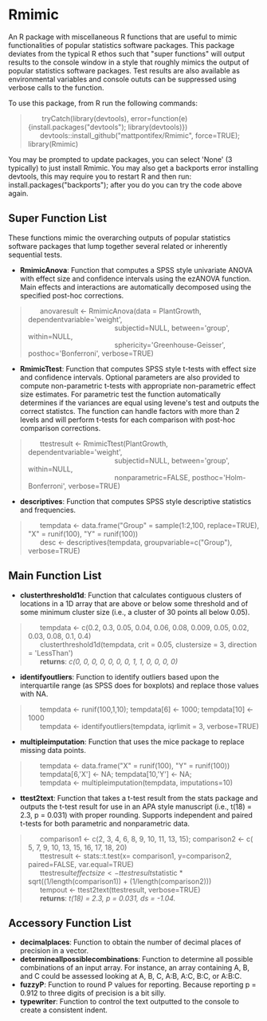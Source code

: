 # Rmimic
An R package with miscellaneous R functions that are useful to mimic functionalities of popular statistics software packages. This package deviates from the typical R ethos such that "super functions" will output results to the console window in a style that roughly mimics the output of popular statistics software packages. Test results are also available as environmental variables and console oututs can be suppressed using verbose calls to the function.

To use this package, from R run the following commands:

> &nbsp;&nbsp;&nbsp;&nbsp;&nbsp;&nbsp; tryCatch(library(devtools), error=function(e){install.packages("devtools"); library(devtools)})
> &nbsp;&nbsp;&nbsp;&nbsp;&nbsp;&nbsp;devtools::install_github("mattpontifex/Rmimic", force=TRUE); library(Rmimic)  

You may be prompted to update packages, you can select 'None' (3 typically) to just install Rmimic. You may also get a backports error installing devtools, this may require you to restart R and then run: install.packages("backports"); after you do you can try the code above again.

## Super Function List
These functions mimic the overarching outputs of popular statistics software packages that lump together several related or inherently sequential tests.
* **RmimicAnova**: Function that computes a SPSS style univariate ANOVA with effect size and confidence intervals using the ezANOVA function. Main effects and interactions are automatically decomposed using the specified post-hoc corrections. 
> &nbsp;&nbsp;&nbsp;&nbsp;&nbsp;&nbsp;anovaresult <- RmimicAnova(data = PlantGrowth, dependentvariable='weight',  
> &nbsp;&nbsp;&nbsp;&nbsp;&nbsp;&nbsp;&nbsp;&nbsp;&nbsp;&nbsp;&nbsp;&nbsp;&nbsp;&nbsp;&nbsp;&nbsp;&nbsp;&nbsp;&nbsp;&nbsp;&nbsp;&nbsp;&nbsp;&nbsp;&nbsp;&nbsp;&nbsp;&nbsp;&nbsp;&nbsp;&nbsp;&nbsp;&nbsp;&nbsp;&nbsp;&nbsp;&nbsp;&nbsp;&nbsp;&nbsp;&nbsp;&nbsp;&nbsp;&nbsp;subjectid=NULL, between='group', within=NULL,  
> &nbsp;&nbsp;&nbsp;&nbsp;&nbsp;&nbsp;&nbsp;&nbsp;&nbsp;&nbsp;&nbsp;&nbsp;&nbsp;&nbsp;&nbsp;&nbsp;&nbsp;&nbsp;&nbsp;&nbsp;&nbsp;&nbsp;&nbsp;&nbsp;&nbsp;&nbsp;&nbsp;&nbsp;&nbsp;&nbsp;&nbsp;&nbsp;&nbsp;&nbsp;&nbsp;&nbsp;&nbsp;&nbsp;&nbsp;&nbsp;&nbsp;&nbsp;&nbsp;&nbsp;sphericity='Greenhouse-Geisser', posthoc='Bonferroni', verbose=TRUE)  
* **RmimicTtest**: Function that computes SPSS style t-tests with effect size and confidence intervals. Optional parameters are also provided to compute non-parametric t-tests with appropriate non-parametric effect size estimates. For parametric test the function automatically determines if the variances are equal using levene's test and outputs the correct statistcs. The function can handle factors with more than 2 levels and will perform t-tests for each comparison with post-hoc comparison corrections.
> &nbsp;&nbsp;&nbsp;&nbsp;&nbsp;&nbsp;ttestresult <- RmimicTtest(PlantGrowth, dependentvariable='weight',  
> &nbsp;&nbsp;&nbsp;&nbsp;&nbsp;&nbsp;&nbsp;&nbsp;&nbsp;&nbsp;&nbsp;&nbsp;&nbsp;&nbsp;&nbsp;&nbsp;&nbsp;&nbsp;&nbsp;&nbsp;&nbsp;&nbsp;&nbsp;&nbsp;&nbsp;&nbsp;&nbsp;&nbsp;&nbsp;&nbsp;&nbsp;&nbsp;&nbsp;&nbsp;&nbsp;&nbsp;&nbsp;&nbsp;&nbsp;&nbsp;&nbsp;&nbsp;&nbsp;&nbsp;subjectid=NULL, between='group', within=NULL,  
> &nbsp;&nbsp;&nbsp;&nbsp;&nbsp;&nbsp;&nbsp;&nbsp;&nbsp;&nbsp;&nbsp;&nbsp;&nbsp;&nbsp;&nbsp;&nbsp;&nbsp;&nbsp;&nbsp;&nbsp;&nbsp;&nbsp;&nbsp;&nbsp;&nbsp;&nbsp;&nbsp;&nbsp;&nbsp;&nbsp;&nbsp;&nbsp;&nbsp;&nbsp;&nbsp;&nbsp;&nbsp;&nbsp;&nbsp;&nbsp;&nbsp;&nbsp;&nbsp;&nbsp;nonparametric=FALSE, posthoc='Holm-Bonferroni', verbose=TRUE)  
* **descriptives**: Function that computes SPSS style descriptive statistics and frequencies.
> &nbsp;&nbsp;&nbsp;&nbsp;&nbsp;&nbsp;tempdata <- data.frame("Group" = sample(1:2,100, replace=TRUE), "X" = runif(100), "Y" = runif(100))  
> &nbsp;&nbsp;&nbsp;&nbsp;&nbsp;&nbsp;desc <- descriptives(tempdata, groupvariable=c("Group"), verbose=TRUE)  

## Main Function List
* **clusterthreshold1d**: Function that calculates contiguous clusters of locations in a 1D array that are above or below some threshold and of some minimum cluster size (i.e., a cluster of 30 points all below 0.05).
> &nbsp;&nbsp;&nbsp;&nbsp;&nbsp;&nbsp;tempdata <- c(0.2, 0.3, 0.05, 0.04, 0.06, 0.08, 0.009, 0.05, 0.02, 0.03, 0.08, 0.1, 0.4)  
> &nbsp;&nbsp;&nbsp;&nbsp;&nbsp;&nbsp;clusterthreshold1d(tempdata, crit = 0.05, clustersize = 3, direction = 'LessThan')  
> &nbsp;&nbsp;&nbsp;&nbsp;&nbsp;&nbsp;**returns**: *c(0, 0, 0, 0, 0, 0, 0, 1, 1, 0, 0, 0, 0)*

* **identifyoutliers**: Function to identify outliers based upon the interquartile range (as SPSS does for boxplots) and replace those values with NA.
> &nbsp;&nbsp;&nbsp;&nbsp;&nbsp;&nbsp;tempdata <- runif(100,1,10); tempdata[6] <- 1000; tempdata[10] <- 1000  
> &nbsp;&nbsp;&nbsp;&nbsp;&nbsp;&nbsp;tempdata <- identifyoutliers(tempdata, iqrlimit = 3, verbose=TRUE)  
* **multipleimputation**: Function that uses the mice package to replace missing data points.
> &nbsp;&nbsp;&nbsp;&nbsp;&nbsp;&nbsp;tempdata <- data.frame("X" = runif(100), "Y" = runif(100))  
> &nbsp;&nbsp;&nbsp;&nbsp;&nbsp;&nbsp;tempdata[6,'X'] <- NA; tempdata[10,'Y'] <- NA;   
> &nbsp;&nbsp;&nbsp;&nbsp;&nbsp;&nbsp;tempdata <- multipleimputation(tempdata, imputations=10)  
* **ttest2text**: Function that takes a t-test result from the stats package and outputs the t-test result for use in an APA style manuscript (i.e., t(18) = 2.3, p = 0.031) with proper rounding. Supports independent and paired t-tests for both parametric and nonparametric data.
> &nbsp;&nbsp;&nbsp;&nbsp;&nbsp;&nbsp;comparison1 <- c(2, 3, 4, 6, 8, 9, 10, 11, 13, 15); comparison2 <- c( 5, 7, 9, 10, 13, 15, 16, 17, 18, 20)  
> &nbsp;&nbsp;&nbsp;&nbsp;&nbsp;&nbsp;ttestresult <- stats::t.test(x= comparison1, y=comparison2, paired=FALSE, var.equal=TRUE)  
> &nbsp;&nbsp;&nbsp;&nbsp;&nbsp;&nbsp;ttestresult$effectsize <- ttestresult$statistic * sqrt((1/length(comparison1)) + (1/length(comparison2)))  
> &nbsp;&nbsp;&nbsp;&nbsp;&nbsp;&nbsp;tempout <- ttest2text(ttestresult, verbose=TRUE)  
> &nbsp;&nbsp;&nbsp;&nbsp;&nbsp;&nbsp;**returns**: *t(18) = 2.3, p = 0.031, ds = -1.04.*


## Accessory Function List
* **decimalplaces**: Function to obtain the number of decimal places of precision in a vector.
* **determineallpossiblecombinations**: Function to determine all possible combinations of an input array. For instance, an array containing A, B, and C could be assessed looking at A, B, C, A:B, A:C, B:C, or A:B:C.
* **fuzzyP**: Function to round P values for reporting. Because reporting p = 0.912 to three digits of precision is a bit silly.
* **typewriter**: Function to control the text outputted to the console to create a consistent indent.
